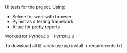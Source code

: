 Ui tests for the project.
Using:
- Selene for work with browser
- PyTest as a testing framework
- Allure for pretty reports

Worked for Python3.6 - Python3.9

To download all libraries use pip install -r requirements.txt
